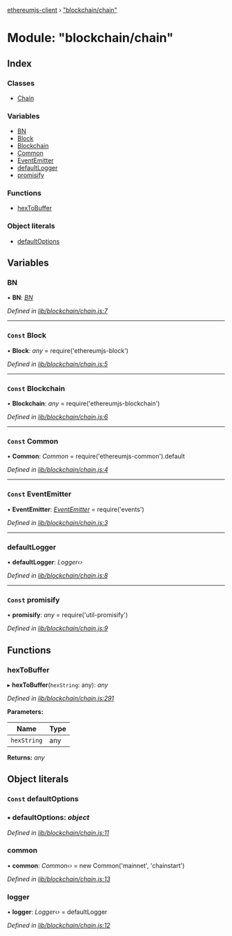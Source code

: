 [ethereumjs-client](../README.md) › ["blockchain/chain"](_blockchain_chain_.md)

# Module: "blockchain/chain"

## Index

### Classes

* [Chain](../classes/_blockchain_chain_.chain.md)

### Variables

* [BN](_blockchain_chain_.md#bn)
* [Block](_blockchain_chain_.md#const-block)
* [Blockchain](_blockchain_chain_.md#const-blockchain)
* [Common](_blockchain_chain_.md#const-common)
* [EventEmitter](_blockchain_chain_.md#const-eventemitter)
* [defaultLogger](_blockchain_chain_.md#defaultlogger)
* [promisify](_blockchain_chain_.md#const-promisify)

### Functions

* [hexToBuffer](_blockchain_chain_.md#hextobuffer)

### Object literals

* [defaultOptions](_blockchain_chain_.md#const-defaultoptions)

## Variables

###  BN

• **BN**: *[BN](_blockchain_chain_.md#bn)*

*Defined in [lib/blockchain/chain.js:7](https://github.com/ethereumjs/ethereumjs-client/blob/master/lib/blockchain/chain.js#L7)*

___

### `Const` Block

• **Block**: *any* = require('ethereumjs-block')

*Defined in [lib/blockchain/chain.js:5](https://github.com/ethereumjs/ethereumjs-client/blob/master/lib/blockchain/chain.js#L5)*

___

### `Const` Blockchain

• **Blockchain**: *any* = require('ethereumjs-blockchain')

*Defined in [lib/blockchain/chain.js:6](https://github.com/ethereumjs/ethereumjs-client/blob/master/lib/blockchain/chain.js#L6)*

___

### `Const` Common

• **Common**: *Common* = require('ethereumjs-common').default

*Defined in [lib/blockchain/chain.js:4](https://github.com/ethereumjs/ethereumjs-client/blob/master/lib/blockchain/chain.js#L4)*

___

### `Const` EventEmitter

• **EventEmitter**: *[EventEmitter](_net_peer_peer_.md#const-eventemitter)* = require('events')

*Defined in [lib/blockchain/chain.js:3](https://github.com/ethereumjs/ethereumjs-client/blob/master/lib/blockchain/chain.js#L3)*

___

###  defaultLogger

• **defaultLogger**: *Logger‹›*

*Defined in [lib/blockchain/chain.js:8](https://github.com/ethereumjs/ethereumjs-client/blob/master/lib/blockchain/chain.js#L8)*

___

### `Const` promisify

• **promisify**: *any* = require('util-promisify')

*Defined in [lib/blockchain/chain.js:9](https://github.com/ethereumjs/ethereumjs-client/blob/master/lib/blockchain/chain.js#L9)*

## Functions

###  hexToBuffer

▸ **hexToBuffer**(`hexString`: any): *any*

*Defined in [lib/blockchain/chain.js:291](https://github.com/ethereumjs/ethereumjs-client/blob/master/lib/blockchain/chain.js#L291)*

**Parameters:**

Name | Type |
------ | ------ |
`hexString` | any |

**Returns:** *any*

## Object literals

### `Const` defaultOptions

### ▪ **defaultOptions**: *object*

*Defined in [lib/blockchain/chain.js:11](https://github.com/ethereumjs/ethereumjs-client/blob/master/lib/blockchain/chain.js#L11)*

###  common

• **common**: *Common‹›* = new Common('mainnet', 'chainstart')

*Defined in [lib/blockchain/chain.js:13](https://github.com/ethereumjs/ethereumjs-client/blob/master/lib/blockchain/chain.js#L13)*

###  logger

• **logger**: *Logger‹›* = defaultLogger

*Defined in [lib/blockchain/chain.js:12](https://github.com/ethereumjs/ethereumjs-client/blob/master/lib/blockchain/chain.js#L12)*
